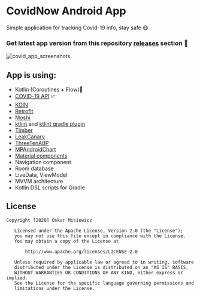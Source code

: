 # CovidNow Android App
Simple application for tracking Covid-19 info, stay safe 😷
### Get latest app version from this repository [releases](https://github.com/OMIsie11/CoronaTracker/releases) section 🎁

![covid_app_screenshots](https://user-images.githubusercontent.com/31706606/77448124-bc7b5780-6df0-11ea-8519-4075774296a9.png)

## App is using:
* Kotlin (Coroutines + Flow)💎
* [COVID-19 API](https://github.com/mathdroid/covid-19-api) 📈
* [KOIN](https://insert-koin.io)
* [Retrofit](https://square.github.io/retrofit/)
* [Moshi](https://github.com/square/moshi)
* [ktlint](https://ktlint.github.io) and [ktlint gradle plugin](https://github.com/jlleitschuh/ktlint-gradle)
* [Timber](https://github.com/JakeWharton/timber)
* [LeakCanary](https://square.github.io/leakcanary/)
* [ThreeTenABP](https://github.com/JakeWharton/ThreeTenABP)
* [MPAndroidChart](https://github.com/PhilJay/MPAndroidChart)
* [Material components](https://github.com/material-components/material-components-android)
* Navigation component
* Room database
* LiveData, ViewModel
* MVVM architecture
* Kotlin DSL scripts for Gradle

## License
```
Copyright [2020] Oskar Misiewicz

   Licensed under the Apache License, Version 2.0 (the "License");
   you may not use this file except in compliance with the License.
   You may obtain a copy of the License at

       http://www.apache.org/licenses/LICENSE-2.0

   Unless required by applicable law or agreed to in writing, software
   distributed under the License is distributed on an "AS IS" BASIS,
   WITHOUT WARRANTIES OR CONDITIONS OF ANY KIND, either express or implied.
   See the License for the specific language governing permissions and
   limitations under the License.
```
